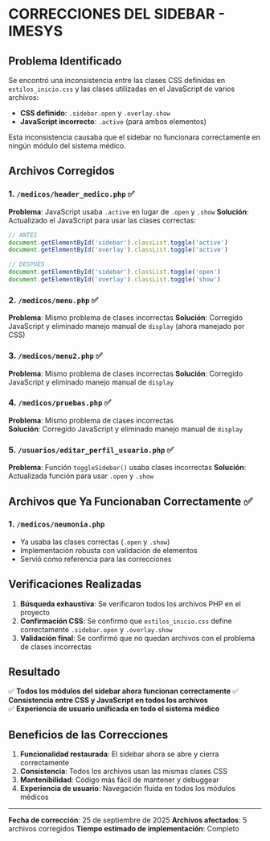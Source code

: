 # CORRECCIONES DEL SIDEBAR - IMESYS

## Problema Identificado

Se encontró una inconsistencia entre las clases CSS definidas en `estilos_inicio.css` y las clases utilizadas en el JavaScript de varios archivos:

- **CSS definido**: `.sidebar.open` y `.overlay.show`
- **JavaScript incorrecto**: `.active` (para ambos elementos)

Esta inconsistencia causaba que el sidebar no funcionara correctamente en ningún módulo del sistema médico.

## Archivos Corregidos

### 1. `/medicos/header_medico.php` ✅

**Problema**: JavaScript usaba `.active` en lugar de `.open` y `.show`
**Solución**: Actualizado el JavaScript para usar las clases correctas:

```javascript
// ANTES
document.getElementById('sidebar').classList.toggle('active')
document.getElementById('overlay').classList.toggle('active')

// DESPUÉS
document.getElementById('sidebar').classList.toggle('open')
document.getElementById('overlay').classList.toggle('show')
```

### 2. `/medicos/menu.php` ✅

**Problema**: Mismo problema de clases incorrectas
**Solución**: Corregido JavaScript y eliminado manejo manual de `display` (ahora manejado por CSS)

### 3. `/medicos/menu2.php` ✅

**Problema**: Mismo problema de clases incorrectas
**Solución**: Corregido JavaScript y eliminado manejo manual de `display`

### 4. `/medicos/pruebas.php` ✅

**Problema**: Mismo problema de clases incorrectas  
**Solución**: Corregido JavaScript y eliminado manejo manual de `display`

### 5. `/usuarios/editar_perfil_usuario.php` ✅

**Problema**: Función `toggleSidebar()` usaba clases incorrectas
**Solución**: Actualizada función para usar `.open` y `.show`

## Archivos que Ya Funcionaban Correctamente ✅

### 1. `/medicos/neumonia.php`

- Ya usaba las clases correctas (`.open` y `.show`)
- Implementación robusta con validación de elementos
- Servió como referencia para las correcciones

## Verificaciones Realizadas

1. **Búsqueda exhaustiva**: Se verificaron todos los archivos PHP en el proyecto
2. **Confirmación CSS**: Se confirmó que `estilos_inicio.css` define correctamente `.sidebar.open` y `.overlay.show`
3. **Validación final**: Se confirmó que no quedan archivos con el problema de clases incorrectas

## Resultado

✅ **Todos los módulos del sidebar ahora funcionan correctamente**
✅ **Consistencia entre CSS y JavaScript en todos los archivos**  
✅ **Experiencia de usuario unificada en todo el sistema médico**

## Beneficios de las Correcciones

1. **Funcionalidad restaurada**: El sidebar ahora se abre y cierra correctamente
2. **Consistencia**: Todos los archivos usan las mismas clases CSS
3. **Mantenibilidad**: Código más fácil de mantener y debuggear
4. **Experiencia de usuario**: Navegación fluida en todos los módulos médicos

---

**Fecha de corrección**: 25 de septiembre de 2025
**Archivos afectados**: 5 archivos corregidos
**Tiempo estimado de implementación**: Completo
